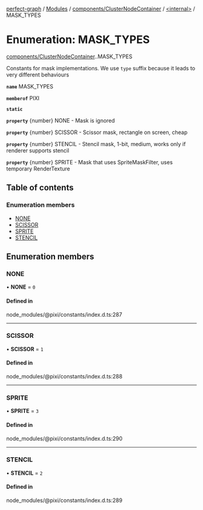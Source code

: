 [perfect-graph](../README.md) / [Modules](../modules.md) / [components/ClusterNodeContainer](../modules/components_ClusterNodeContainer.md) / [<internal\>](../modules/components_ClusterNodeContainer._internal_.md) / MASK\_TYPES

# Enumeration: MASK\_TYPES

[components/ClusterNodeContainer](../modules/components_ClusterNodeContainer.md).[<internal>](../modules/components_ClusterNodeContainer._internal_.md).MASK_TYPES

Constants for mask implementations.
We use `type` suffix because it leads to very different behaviours

**`name`** MASK_TYPES

**`memberof`** PIXI

**`static`**

**`property`** {number} NONE - Mask is ignored

**`property`** {number} SCISSOR - Scissor mask, rectangle on screen, cheap

**`property`** {number} STENCIL - Stencil mask, 1-bit, medium, works only if renderer supports stencil

**`property`** {number} SPRITE - Mask that uses SpriteMaskFilter, uses temporary RenderTexture

## Table of contents

### Enumeration members

- [NONE](components_ClusterNodeContainer._internal_.MASK_TYPES.md#none)
- [SCISSOR](components_ClusterNodeContainer._internal_.MASK_TYPES.md#scissor)
- [SPRITE](components_ClusterNodeContainer._internal_.MASK_TYPES.md#sprite)
- [STENCIL](components_ClusterNodeContainer._internal_.MASK_TYPES.md#stencil)

## Enumeration members

### NONE

• **NONE** = `0`

#### Defined in

node_modules/@pixi/constants/index.d.ts:287

___

### SCISSOR

• **SCISSOR** = `1`

#### Defined in

node_modules/@pixi/constants/index.d.ts:288

___

### SPRITE

• **SPRITE** = `3`

#### Defined in

node_modules/@pixi/constants/index.d.ts:290

___

### STENCIL

• **STENCIL** = `2`

#### Defined in

node_modules/@pixi/constants/index.d.ts:289

